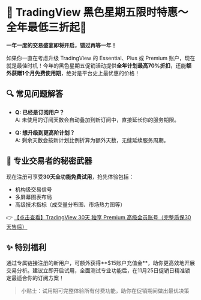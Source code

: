 # 🖤 TradingView 黑色星期五限时特惠～全年最低三折起🖤

**一年一度的交易盛宴即将开启，错过再等一年！**

如果你一直在考虑升级 TradingView 的 Essential、Plus 或 Premium 账户，现在就是最佳时机！今年的黑色星期五促销活动提供**全年计划最高70%折扣**，还能**额外获赠1个月免费使用期**，绝对是平台史上最优惠的价格！

## 🔍 常见问题解答

- **Q: 已经是订阅用户？**  
  A: 未使用的订阅天数会自动叠加到新订阅中，直接延长你的服务期限。

- **Q: 想升级到更高阶计划？**  
  A: 剩余天数会按新计划比例折算为额外天数，无缝延续服务周期。

## 💎 专业交易者的秘密武器

现在注册可享受**30天全功能免费试用**，抢先体验包括：
- 机构级交易信号
- 多屏幕图表布局
- 高级技术指标（成交量分布图、市场热力图等）

👉 [【点击查看】TradingView 30天 独享 Premium 高级会员账号（完整质保30天售后）](https://bit.ly/TradingView-Pro)

## ✨ 特别福利

通过专属链接注册的新用户，可额外获得**$15账户充值金**，助你更高效地开展交易分析。建议立即开启试用，全面测试专业功能后，在11月25日促销日精准锁定最适合你的订阅方案！

> 小贴士：试用期可完整体验所有付费功能，助你在促销期间做出最优决策